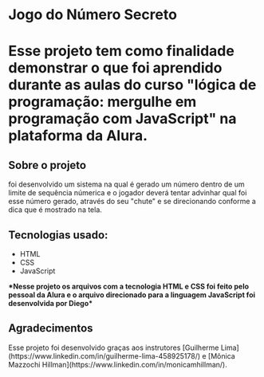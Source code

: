 <h1>Jogo do Número Secreto<h1>

<p>Esse projeto tem como finalidade demonstrar o que foi aprendido durante as aulas do curso <strong>"lógica de programação: mergulhe em programação com JavaScript"</strong> na plataforma da Alura.</p>

<h2>Sobre o projeto</h2>

<p>foi desenvolvido um sistema na qual é gerado um número dentro de um limite de sequência númerica e o jogador deverá tentar advinhar qual foi esse número gerado, através do seu "chute" e se direcionando conforme a dica que é mostrado na tela.

<h2>Tecnologias usado:</h2>

- HTML
- CSS
- JavaScript

<p><strong>*Nesse projeto os arquivos com a tecnologia HTML e CSS foi feito pelo pessoal da Alura e o arquivo direcionado para a linguagem JavaScript foi desenvolvida por Diego*</strong></p>

<h2>Agradecimentos</h2>

<P>Esse projeto foi desenvolvido graças aos instrutores [Guilherme Lima](https://www.linkedin.com/in/guilherme-lima-458925178/) e [Mônica Mazzochi Hillman](https://www.linkedin.com/in/monicamhillman/). </p>

